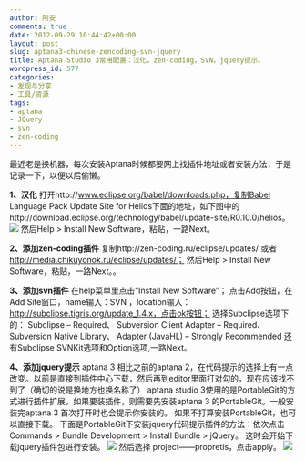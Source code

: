```yaml
---
author: 阿安
comments: true
date: 2012-09-29 10:44:42+00:00
layout: post
slug: aptana3-chinese-zencoding-svn-jquery
title: Aptana Studio 3常用配置：汉化，zen-coding，SVN，jquery提示。
wordpress_id: 577
categories:
- 发现与分享
- 工具/资源
tags:
- aptana
- JQuery
- svn
- zen-coding
---
```


最近老是换机器，每次安装Aptana时候都要网上找插件地址或者安装方法，于是记录一下，以便以后偷懒。

**1、汉化**
打开http://www.eclipse.org/babel/downloads.php，复制Babel Language Pack Update Site for Helios下面的地址，如下图中的http://download.eclipse.org/technology/babel/update-site/R0.10.0/helios。
[![](/wp-content/uploads/2012/09/chinese-aptana-300x155.jpg)](/wp-content/uploads/2012/09/chinese-aptana.jpg)
然后Help > Install New Software，粘贴，一路Next。<!-- more -->

**2、添加zen-coding插件**
复制http://zen-coding.ru/eclipse/updates/ 或者 http://media.chikuyonok.ru/eclipse/updates/；
然后Help > Install New Software，粘贴，一路Next。。

**3、添加svn插件**
在help菜单里点击“Install New Software”；
点击Add按钮，在Add Site窗口，name输入：SVN ，location输入：http://subclipse.tigris.org/update_1.4.x，点击ok按钮；
选择Subclipse选项下的：
Subclipse – Required、
Subversion Client Adapter – Required、
Subversion Native Library、
Adapter (JavaHL) – Strongly Recommended
还有Subclipse SVNKit选项和Option选项,一路Next。

**4、添加jquery提示**
aptana 3 相比之前的aptana 2，在代码提示的选择上有一点改变。以前是直接到插件中心下载，然后再到editor里面打对勾的，现在应该找不到了（确切的说是换地方也换名称了） aptana studio 3使用的是PortableGit的方式进行插件扩展，如果要装插件，则需要先安装aptana 3 的PortableGit。一般安装完aptana 3 首次打开时也会提示你安装的。 如果不打算安装PortableGit，也可以直接下载。 
下面是PortableGit下安装jquery代码提示插件的方法：依次点击 Commands > Bundle Development > Install Bundle > jQuery。 这时会开始下载jquery插件包进行安装。
[![](/wp-content/uploads/2012/09/aptana-jquery1-300x186.png)](/wp-content/uploads/2012/09/aptana-jquery1.png)
然后选择 project——propretis，点击apply。
[![](/wp-content/uploads/2012/09/aptana-jquery2-300x208.gif)](/wp-content/uploads/2012/09/aptana-jquery2.gif)

